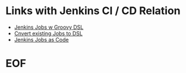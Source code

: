 # Links with Jenkins CI / CD Relation

* [Jenkins Jobs w Groovy DSL](https://tech.gogoair.com/jenkins-jobs-as-code-with-groovy-dsl-c8143837593a)
* [Cnvert existing Jobs to DSL](https://support.cloudbees.com/hc/en-us/articles/203882590-How-can-I-convert-an-existing-Jenkins-jobs-to-DSL-Script-)
* [Jenkins Jobs as Code](https://developer.epages.com/blog/2016/01/28/jenkins-job-dsl-plugin.html)
# EOF
